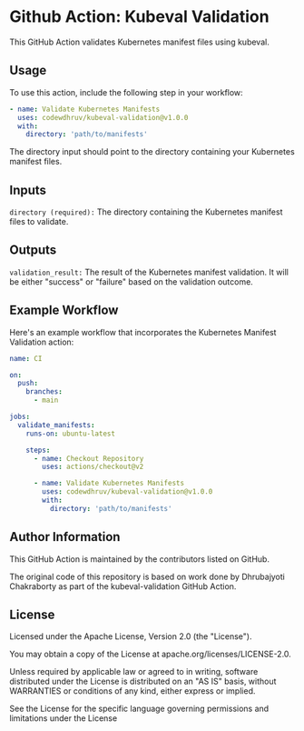 # Github Action: Kubeval Validation

This GitHub Action validates Kubernetes manifest files using kubeval.

## Usage

To use this action, include the following step in your workflow:

```yaml
- name: Validate Kubernetes Manifests
  uses: codewdhruv/kubeval-validation@v1.0.0
  with:
    directory: 'path/to/manifests'
```

The directory input should point to the directory containing your Kubernetes manifest files.

## Inputs

```directory (required):``` The directory containing the Kubernetes manifest files to validate.

## Outputs

```validation_result:``` The result of the Kubernetes manifest validation. It will be either "success" or "failure" based on the validation outcome.

## Example Workflow

Here's an example workflow that incorporates the Kubernetes Manifest Validation action:

```yaml
name: CI

on:
  push:
    branches:
      - main

jobs:
  validate_manifests:
    runs-on: ubuntu-latest

    steps:
      - name: Checkout Repository
        uses: actions/checkout@v2

      - name: Validate Kubernetes Manifests
        uses: codewdhruv/kubeval-validation@v1.0.0
        with:
          directory: 'path/to/manifests'
```

## Author Information

This GitHub Action is maintained by the contributors listed on GitHub.

The original code of this repository is based on work done by Dhrubajyoti Chakraborty as part of the kubeval-validation GitHub Action.

## License

Licensed under the Apache License, Version 2.0 (the "License").

You may obtain a copy of the License at apache.org/licenses/LICENSE-2.0.

Unless required by applicable law or agreed to in writing, software distributed under the License is distributed on an "AS IS" basis, without WARRANTIES or conditions of any kind, either express or implied.

See the License for the specific language governing permissions and limitations under the License
